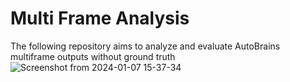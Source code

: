 # Multi Frame Analysis
The following repository aims to analyze and evaluate AutoBrains multiframe outputs without ground truth
![Screenshot from 2024-01-07 15-37-34](https://github.com/OmergottliebAB/mf_analysis/assets/88963449/8a503e3d-4bc1-4615-8fe7-9b1818f95216)
